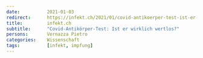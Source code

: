 ```yaml
---
date:          2021-01-03
redirect:      https://infekt.ch/2021/01/covid-antikoerper-test-ist-er-wirklich-wertlos/
title:         infekt.ch
subtitle:      "Covid-Antikörper-Test: Ist er wirklich wertlos?"
persons:       Vernazza Pietro
categories:    Wissenschaft
tags:          [infekt, impfung]
---
```

